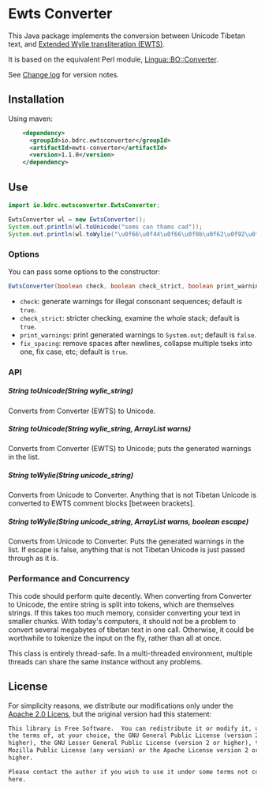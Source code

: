 # Ewts Converter

This Java package implements the conversion between Unicode Tibetan text, and [Extended Wylie transliteration (EWTS)](http://www.thlib.org/reference/transliteration/#essay=/thl/ewts/).

It is based on the equivalent Perl module, [Lingua::BO::Converter](http://www.digitaltibetan.org/cgi-bin/wylie.pl).

See [Change log](CHANGELOG.md) for version notes.

## Installation

Using maven:

```xml
	<dependency>
      <groupId>io.bdrc.ewtsconverter</groupId>
      <artifactId>ewts-converter</artifactId>
      <version>1.1.0</version>
    </dependency>
```

## Use

```java
import io.bdrc.ewtsconverter.EwtsConverter;

EwtsConverter wl = new EwtsConverter();
System.out.println(wl.toUnicode("sems can thams cad"));
System.out.println(wl.toWylie("\u0f66\u0f44\u0f66\u0f0b\u0f62\u0f92\u0fb1\u0f66\u000a"));
```

### Options

You can pass some options to the constructor:

```java
EwtsConverter(boolean check, boolean check_strict, boolean print_warnings, boolean fix_spacing)
```

- `check`: generate warnings for illegal consonant sequences; default is `true`.
- `check_strict`: stricter checking, examine the whole stack; default is `true`.
- `print_warnings`: print generated warnings to `System.out`; default is `false`.
- `fix_spacing`: remove spaces after newlines, collapse multiple tseks into one, fix case, etc; default is `true`.

### API

##### String toUnicode(String wylie_string)

Converts from Converter (EWTS) to Unicode.

##### String toUnicode(String wylie_string, ArrayList<String> warns)

Converts from Converter (EWTS) to Unicode; puts the generated warnings in the list.

##### String toWylie(String unicode_string)

Converts from Unicode to Converter. Anything that is not Tibetan Unicode is converted to EWTS comment blocks [between brackets].

##### String toWylie(String unicode_string, ArrayList<String> warns, boolean escape)

Converts from Unicode to Converter.   Puts the generated warnings in the list. If escape is false, anything that is not Tibetan Unicode is just passed through as it is.

### Performance and Concurrency

This code should perform quite decently.  When converting from Converter to
Unicode, the entire string is split into tokens, which are themselves
strings.  If this takes too much memory, consider converting your text in
smaller chunks.  With today's computers, it should not be a problem to
convert several megabytes of tibetan text in one call.  Otherwise, it could
be worthwhile to tokenize the input on the fly, rather than all at once.

This class is entirely thread-safe.  In a multi-threaded environment,
multiple threads can share the same instance without any problems.

## License

For simplicity reasons, we distribute our modifications only under the [Apache 2.0 Licens](LICENSE), but the original version had this statement:

```txt
This library is Free Software.  You can redistribute it or modify it, under
the terms of, at your choice, the GNU General Public License (version 2 or
higher), the GNU Lesser General Public License (version 2 or higher), the
Mozilla Public License (any version) or the Apache License version 2 or
higher.

Please contact the author if you wish to use it under some terms not covered
here.
```
